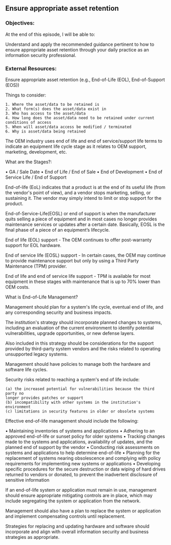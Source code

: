 ## Ensure appropriate asset retention


### Objectives:

At the end of this episode, I will be able to:

Understand and apply the recommended guidance pertinent to how to ensure
appropriate asset retention through your daily practice as an information
security professional.


### External Resources:

Ensure appropriate asset retention (e.g., End-of-Life (EOL), End-of-Support (EOS))

Things to consider:

	1. Where the asset/data to be retained is
	2. What form(s) does the asset/data exist in
	3. Who has access to the asset/data
	4. How long does the asset/data need to be retained under current conditions of access
	5. When will asset/data access be modified / terminated
	6. Why is asset/data being retained


The OEM industry uses end of life and end of service/support life terms to
indicate an equipment life cycle stage as it relates to OEM support, marketing,
development, etc.


What are the Stages?:

 • GA / Sale Date
 • End of Life / End of Sale
 • End of Development
 • End of Service Life / End of Support


End-of-life (EoL) indicates that a product is at the end of its useful life
(from the vendor's point of view), and a vendor stops marketing, selling, or
sustaining it. The vendor may simply intend to limit or stop support for the
product.


End-of-Service-Life(EOSL) or end of support is when the manufacturer quits
selling a piece of equipment and in most cases no longer provides maintenance
services or updates after a certain date. Basically, EOSL is the final phase of
a piece of an equipment’s lifecycle.


End of life (EOL) support - The OEM continues to offer post-warranty support for
EOL hardware.


End of service life (EOSL) support - In certain cases, the OEM may continue to
provide maintenance support but only by using a Third Party Maintenance (TPM) provider.


End of life and end of service life support - TPM is available for most equipment
in these stages with maintenance that is up to 70% lower than OEM costs.


What is End-of-Life Management?

Management should plan for a system's life cycle, eventual end of life, and any
corresponding security and business impacts.

The institution's strategy should incorporate planned changes to systems, including
an evaluation of the current environment to identify potential vulnerabilities,
upgrade opportunities, or new defense layers.

Also included in this strategy should be considerations for the support provided
by third-party system vendors and the risks related to operating unsupported
legacy systems.

Management should have policies to manage both the hardware and software life
cycles.

Security risks related to reaching a system's end of life include:

	(a) the increased potential for vulnerabilities because the third party no
	longer provides patches or support
	(b) incompatibility with other systems in the institution's environment
	(c) limitations in security features in older or obsolete systems


Effective end-of-life management should include the following:

  • Maintaining inventories of systems and applications
  • Adhering to an approved end-of-life or sunset policy for older systems
  • Tracking changes made to the systems and applications, availability of
	updates, and the planned end of support by the vendor
  • Conducting risk assessments on systems and applications to help determine
	end-of-life
  • Planning for the replacement of systems nearing obsolescence and complying
	with policy requirements for implementing new systems or applications
  • Developing specific procedures for the secure destruction or data wiping of
	hard drives returned to vendors or donated, to prevent the inadvertent
	disclosure of sensitive information


If an end-of-life system or application must remain in use, management should
ensure appropriate mitigating controls are in place, which may include
segregating the system or application from the network.

Management should also have a plan to replace the system or application and
implement compensating controls until replacement.

Strategies for replacing and updating hardware and software should incorporate
and align with overall information security and business strategies as appropriate.
